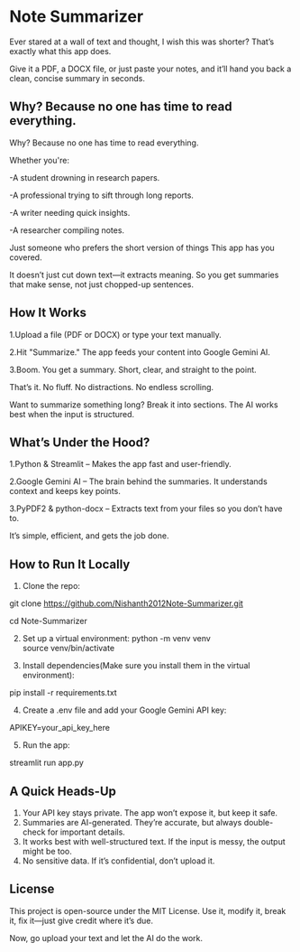 
# Note Summarizer

Ever stared at a wall of text and thought, I wish this was shorter? That’s exactly what this app does.

Give it a PDF, a DOCX file, or just paste your notes, and it’ll hand you back a clean, concise summary in seconds.




## Why? Because no one has time to read everything.

Why? Because no one has time to read everything.

Whether you're:

-A student drowning in research papers.

-A professional trying to sift through long reports.

-A writer needing quick insights.

-A researcher compiling notes.

Just someone who prefers the short version of things
This app has you covered.

It doesn’t just cut down text—it extracts meaning. So you get summaries that make sense, not just chopped-up sentences.
## How It Works

1.Upload a file (PDF or DOCX) or type your text manually.

2.Hit "Summarize." The app feeds your content into Google Gemini AI.

3.Boom. You get a summary. Short, clear, and straight to the point.

That’s it. No fluff. No distractions. No endless scrolling.

Want to summarize something long? Break it into sections. The AI works best when the input is structured.


## What’s Under the Hood?


1.Python & Streamlit – Makes the app fast and user-friendly.

2.Google Gemini AI – The brain behind the summaries. It understands context and keeps key points.

3.PyPDF2 & python-docx – Extracts text from your files so you don’t have to.

It’s simple, efficient, and gets the job done.
## How to Run It Locally

1. Clone the repo:

git clone https://github.com/Nishanth2012Note-Summarizer.git

cd Note-Summarizer

2. Set up a virtual environment:
python -m venv venv  
source venv/bin/activate 

3. Install dependencies(Make sure you install them in the virtual environment):

pip install -r requirements.txt  

4. Create a .env file and add your Google Gemini API key:

APIKEY=your_api_key_here

5. Run the app:

streamlit run app.py



## A Quick Heads-Up

1. Your API key stays private. The app won’t expose it, but keep it safe.
2. Summaries are AI-generated. They’re accurate, but always double-check for important details.
3. It works best with well-structured text. If the input is messy, the output might be too.
4. No sensitive data. If it’s confidential, don’t upload it.
## License

This project is open-source under the MIT License. Use it, modify it, break it, fix it—just give credit where it’s due.

Now, go upload your text and let the AI do the work.